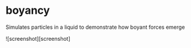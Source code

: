 # boyancy
Simulates particles in a liquid to demonstrate how boyant forces emerge

![screenshot][screenshot]

[screenshpt]: screenshot.png
